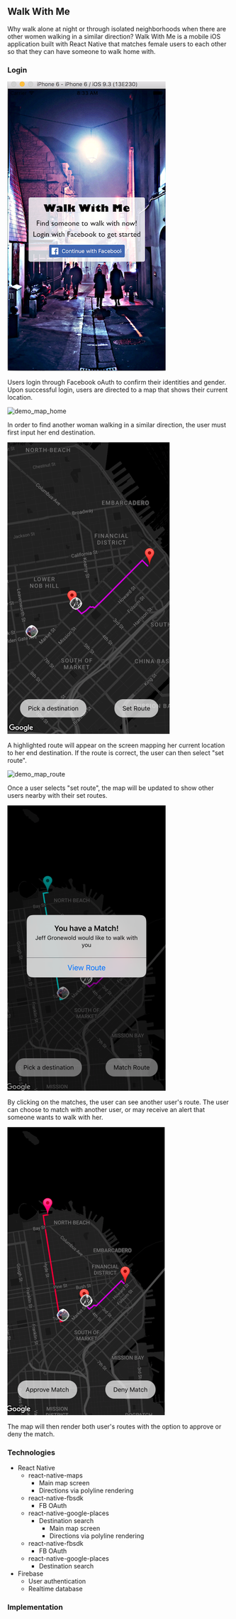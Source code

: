 ## Walk With Me

Why walk alone at night or through isolated neighborhoods when there are other women walking in a similar direction?  Walk With Me is a mobile iOS application built with React Native that matches female users to each other so that they can have someone to walk home with.

### Login

![demo_login](./WalkWithMe/docs/images/demo_login.png)

Users login through Facebook oAuth to confirm their identities and gender.  Upon successful login, users are directed to a map that shows their current location.

![demo_map_home](images/demo_map_home.png)

In order to find another woman walking in a similar direction, the user must first input her end destination.

![demo_select_destination](./WalkWithMe/docs/images/matchScreen.png)

A highlighted route will appear on the screen mapping her current location to her end destination.  If the route is correct, the user can then select "set route".

![demo_map_route](images/demo_map_routes.png)

Once a user selects "set route", the map will be updated to show other users nearby with their set routes.

![demo_matched](./WalkWithMe/docs/images/matched.png)

By clicking on the matches, the user can see another user's route.  The user can choose to match with another user,
or may receive an alert that someone wants to walk with her.

![demo_matchedRoute](./WalkWithMe/docs/images/matchedRoute.png)

The map will then render both user's routes with the option to approve or deny the match.



### Technologies
  * React Native
    * react-native-maps
      * Main map screen
      * Directions via polyline rendering
    * react-native-fbsdk
      * FB OAuth
    * react-native-google-places
      * Destination search
        * Main map screen
        * Directions via polyline rendering  
    * react-native-fbsdk
        * FB OAuth
    * react-native-google-places
        * Destination search
  * Firebase
    * User authentication
    * Realtime database

### Implementation
